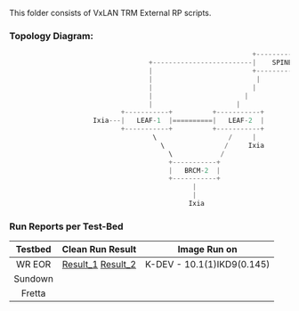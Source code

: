 This folder consists of VxLAN TRM External RP scripts.


### **Topology Diagram:**

```python
                                                             +-------------+
                                   +-------------------------|    SPINE    |--------------------------+
                                   |                         +-------------+                          |
                                   |                          |         |                             |
                                   |                         |           |                            |
                                   |                       |               |                          |
                                   |                     |                   |                        |
                            +-----------+          +-----------+          +-----------+          +-----------+
                     Ixia---|   LEAF-1  |==========|   LEAF-2  |          |   LEAF-3  |          |   LEAF-4  |---Ixia
                            +-----------+          +-----------+          +-----------+        / +-----------+
                                    \                  /     |              |    |           /
                                      \               /     Ixia          Ixia   |         /
                                        \            /                           |       /
                                        +-----------+                     +-----------+          +-----------+
                                        |   BRCM-2  |                     |   EXT-RP  |----------|    CORE   |---Ixia
                                        +-----------+                     +-----------+          +-----------+
                                              |
                                              |
                                             Ixia
```

### **Run Reports per Test-Bed**

| Testbed     | Clean Run Result    | Image Run on |
|:-------------:|:-------------:|:-----:|
| WR EOR | [Result_1](https://earms-trade.cisco.com/tradeui/logs/details?archive=/auto/dc3-india/jdasgupt_grp/pyats_jdGrp_vxlan_automation_base/users/havadhut/archive/21-04/TRM_EXT_RP_job.2021Apr27_18:31:28.225861.zip&atstype=ATS) [Result_2](https://earms-trade.cisco.com/tradeui/logs/details?archive=/auto/dc3-india/jdasgupt_grp/pyats_jdGrp_vxlan_automation_base/users/havadhut/archive/21-04/TRM_EXT_RP_job.2021Apr28_11:02:14.024548.zip&atstype=ATS) | K-DEV - 10.1(1)IKD9(0.145)|
|Sundown| | |
|Fretta| | |